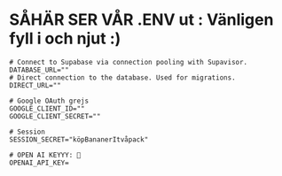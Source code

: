 # SÅHÄR SER VÅR .ENV ut : Vänligen fyll i och njut :)

```
# Connect to Supabase via connection pooling with Supavisor.
DATABASE_URL=""
# Direct connection to the database. Used for migrations.
DIRECT_URL=""

# Google OAuth grejs
GOOGLE_CLIENT_ID=""
GOOGLE_CLIENT_SECRET=""

# Session
SESSION_SECRET="köpBananerItvåpack"

# OPEN AI KEYYY: 🔑
OPENAI_API_KEY=

```
